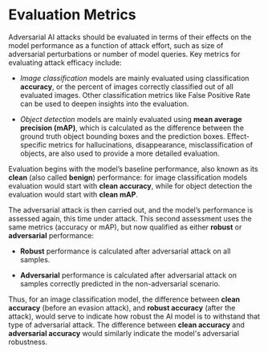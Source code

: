 # Evaluation Metrics

Adversarial AI attacks should be evaluated in terms of their effects on the model performance as a function of attack
effort, such as size of adversarial perturbations or number of model queries. Key metrics for evaluating attack efficacy
include:

- _Image classification_ models are mainly evaluated using classification **accuracy**, or the percent of images
  correctly classified out of all evaluated images. Other classification metrics like False Positive Rate can be used to
  deepen insights into the evaluation.

- _Object detection_ models are mainly evaluated using **mean average precision (mAP)**, which is calculated as the
  difference between the ground truth object bounding boxes and the prediction boxes. Effect-specific metrics for
  hallucinations, disappearance, misclassification of objects, are also used to provide a more detailed evaluation.

Evaluation begins with the model’s baseline performance, also known as its **clean** (also called **benign**)
performance: for image classification models evaluation would start with **clean accuracy**, while for object detection
the evaluation would start with **clean mAP**.

The adversarial attack is then carried out, and the model’s performance is assessed again, this time under attack. This
second assessment uses the same metrics (accuracy or mAP), but now qualified as either **robust** or **adversarial**
performance:

- **Robust** performance is calculated after adversarial attack on all samples.

- **Adversarial** performance is calculated after adversarial attack on samples correctly predicted in the
  non-adversarial scenario.

Thus, for an image classification model, the difference between **clean accuracy** (before an evasion attack), and
**robust accuracy** (after the attack), would serve to indicate how robust the AI model is to withstand that type of
adversarial attack. The difference between **clean accuracy** and **adversarial accuracy** would similarly indicate the
model's adversarial robustness.
